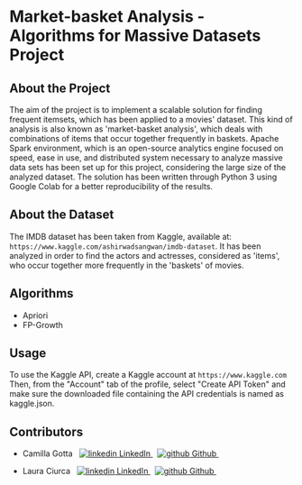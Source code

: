 # Market-basket Analysis - Algorithms for Massive Datasets Project

## About the Project

The aim of the project is to implement a scalable solution for finding frequent itemsets, which has been applied to a movies' dataset. This kind of analysis is also known as 'market-basket analysis', which deals with combinations of items that occur together frequently in baskets. Apache Spark environment, which is an open-source analytics engine focused on speed, ease in use, and distributed system necessary to analyze massive data sets has been set up for this project, considering the large size of the analyzed dataset. The solution has been written through Python 3 using Google Colab for a better reproducibility of the results.

## About the Dataset

The IMDB dataset has been taken from Kaggle, available at: ```https://www.kaggle.com/ashirwadsangwan/imdb-dataset```. It has been analyzed in order to find the actors and actresses, considered as 'items', who occur together more frequently in the 'baskets' of movies.

## Algorithms

- Apriori 
- FP-Growth

## Usage

To use the Kaggle API, create a Kaggle account at ```https://www.kaggle.com```
Then, from the "Account" tab of the profile, select "Create API Token" and make sure the downloaded file containing the API credentials is named as kaggle.json.

## Contributors

- Camilla Gotta  &nbsp; <a href="https://it.linkedin.com/in/camillagotta" rel="nofollow noreferrer">
    <img src="https://i.stack.imgur.com/gVE0j.png" alt="linkedin"> LinkedIn
  </a>  &nbsp;
  <a href="https://github.com/camillagotta" rel="nofollow noreferrer"> <img src="https://i.stack.imgur.com/tskMh.png" alt="github"> Github </a> &nbsp; 
  
- Laura Ciurca  &nbsp; <a href="https://www.linkedin.com/in/laura-ciurca-456249150/" rel="nofollow noreferrer">
    <img src="https://i.stack.imgur.com/gVE0j.png" alt="linkedin"> LinkedIn
  </a>  &nbsp;
  <a href="https://github.com/lauraciurca" rel="nofollow noreferrer"> <img src="https://i.stack.imgur.com/tskMh.png" alt="github"> Github </a> &nbsp;
